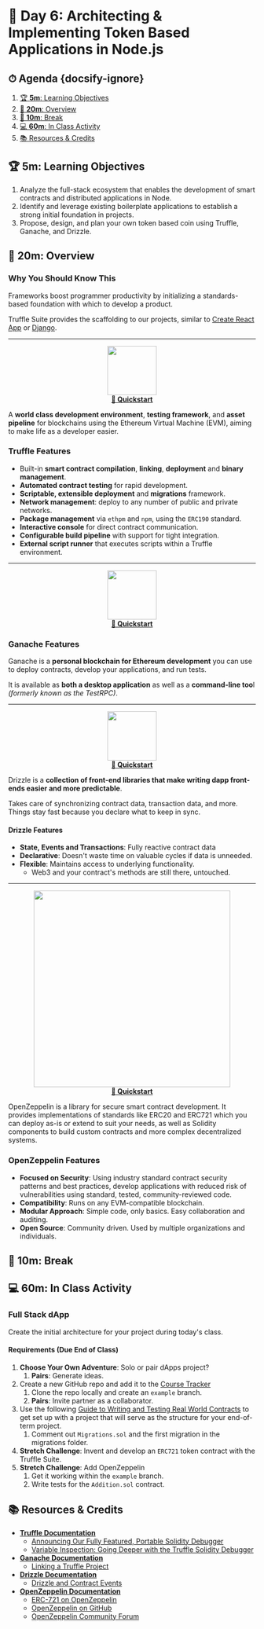 # 📜 Day 6: Architecting & Implementing Token Based Applications in Node.js

## ⏱ Agenda {docsify-ignore}

1. [🏆 **5m**: Learning Objectives](#%F0%9F%8F%86-5m-Learning-Objectives)
2. [📖 **20m**: Overview](#%F0%9F%93%96-20m-Overview)
3. [🌴 **10m**: Break](#%F0%9F%8C%B4-10m-Break)
4. [💻 **60m**: In Class Activity](#%F0%9F%92%BB-60m-In-Class-Activity)
5. [📚 Resources & Credits](#%F0%9F%93%9A-Resources--Credits)

## 🏆 **5m**: Learning Objectives

1. Analyze the full-stack ecosystem that enables the development of smart contracts and distributed applications in Node.
2. Identify and leverage existing boilerplate applications to establish a strong initial foundation in projects.
3. Propose, design, and plan your own token based coin using Truffle, Ganache, and Drizzle.

## 📖 **20m**: Overview

### Why You Should Know This

Frameworks boost programmer productivity by initializing a standards-based foundation with which to develop a product.

Truffle Suite provides the scaffolding to our projects, similar to [Create React App](https://github.com/facebook/create-react-app) or [Django](https://djangoproject.com).

---

<p align="center"><img src="../Resources/truffle.svg" height="100"><br><a href="https://www.trufflesuite.com/docs/truffle/quickstart"><strong>🔗 Quickstart</strong></a></p>

A **world class development environment**, **testing framework**, and **asset pipeline** for blockchains using the Ethereum Virtual Machine (EVM), aiming to make life as a developer easier.

### Truffle Features

- Built-in **smart contract compilation**, **linking**, **deployment** and **binary management**.
- **Automated contract testing** for rapid development.
- **Scriptable, extensible deployment** and **migrations** framework.
- **Network management**: deploy to any number of public and private networks.
- **Package management** via `ethpm` and `npm`, using the `ERC190` standard.
- **Interactive console** for direct contract communication.
- **Configurable build pipeline** with support for tight integration.
- **External script runner** that executes scripts within a Truffle environment.

---

<p align="center"><img src="../Resources/ganache.svg" height="100"><br><a href="https://www.trufflesuite.com/docs/ganache/quickstart"><strong>🔗 Quickstart</strong></a></p>

### Ganache Features

Ganache is a **personal blockchain for Ethereum development** you can use to deploy contracts, develop your applications, and run tests.

It is available as **both a desktop application** as well as a **command-line too**l *(formerly known as the TestRPC)*.

---

<p align="center"><img src="../Resources/drizzle.svg" height="100"><br><a href="https://www.trufflesuite.com/docs/drizzle/quickstart"><strong>🔗 Quickstart</strong></a></p>

Drizzle is a **collection of front-end libraries that make writing dapp front-ends easier and more predictable**.

Takes care of synchronizing contract data, transaction data, and more. Things stay fast because you declare what to keep in sync.

#### Drizzle Features

- **State, Events and Transactions**: Fully reactive contract data
- **Declarative**: Doesn't waste time on valuable cycles if data is unneeded.
- **Flexible**: Maintains access to underlying functionality.
    - Web3 and your contract's methods are still there, untouched.

---

<p align="center"><img src="../Resources/openzeppelin.png" width="400"><br><a href="https://docs.openzeppelin.org/v2.3.0/get-started"><strong>🔗 Quickstart</strong></a></p>



OpenZeppelin is a library for secure smart contract development. It provides implementations of standards like ERC20 and ERC721 which you can deploy as-is or extend to suit your needs, as well as Solidity components to build custom contracts and more complex decentralized systems.

### OpenZeppelin Features

- **Focused on Security**: Using industry standard contract security patterns and best practices, develop applications with reduced risk of vulnerabilities using standard, tested, community-reviewed code.
- **Compatibility**: Runs on any EVM-compatible blockchain.
- **Modular Approach**: Simple code, only basics. Easy collaboration and auditing.
- **Open Source**: Community driven. Used by multiple organizations and individuals.


## 🌴 **10m**: Break

## 💻 **60m**: In Class Activity

### Full Stack dApp

Create the initial architecture for your project during today's class.

#### Requirements (Due End of Class)

1. **Choose Your Own Adventure**: Solo or pair dApps project?
      1. **Pairs**: Generate ideas.
2. Create a new GitHub repo and add it to the [Course Tracker](https://make.sc/trackbew2.4)
      1. Clone the repo locally and create an `example` branch.
      2. **Pairs**: Invite partner as a collaborator.
3. Use the following [Guide to Writing and Testing Real World Contracts](https://hashnode.com/post/the-2018-guide-to-writing-and-testing-real-world-crowdsale-contracts-cjcs8dfes00apmdwthw03c2jq) to get set up with a project that will serve as the structure for your end-of-term project.
      1. Comment out `Migrations.sol` and the first migration in the migrations folder.
4. **Stretch Challenge**: Invent and develop an `ERC721` token contract with the Truffle Suite.
5. **Stretch Challenge**: Add OpenZeppelin
      1. Get it working within the `example` branch.
      2. Write tests for the `Addition.sol` contract.

## 📚 Resources & Credits

- **[Truffle Documentation](https://www.trufflesuite.com/docs)**
    - [Announcing Our Fully Featured, Portable Solidity Debugger](https://www.trufflesuite.com/blog/announcing-full-portable-solidity-debugger)
    - [Variable Inspection: Going Deeper with the Truffle Solidity Debugger](https://www.trufflesuite.com/tutorials/debugger-variable-inspection)
- **[Ganache Documentation](https://www.trufflesuite.com/docs/ganache/overview)**
    - [Linking a Truffle Project](https://www.trufflesuite.com/docs/ganache/truffle-projects/linking-a-truffle-project)
- **[Drizzle Documentation](https://www.trufflesuite.com/docs/drizzle/overview)**
    - [Drizzle and Contract Events](https://www.trufflesuite.com/tutorials/drizzle-and-contract-events)
- **[OpenZeppelin Documentation](https://docs.openzeppelin.org/v2.3.0/get-started)**
    - [ERC-721 on OpenZeppelin](https://docs.openzeppelin.org/v2.3.0/api/token/erc721)
    - [OpenZeppelin on GitHub](https://github.com/OpenZeppelin/openzeppelin-solidity)
    - [OpenZeppelin Community Forum](https://forum.zeppelin.solutions/)
